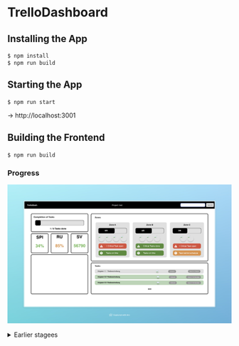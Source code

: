 # TrelloDashboard

## Installing the App

```
$ npm install
$ npm run build
```

## Starting the App

```
$ npm run start
```
-> http://localhost:3001

## Building the Frontend

```
$ npm run build
```

### Progress

![Version 0.2.0](image-2.png)

<details>
    <summary>Earlier stagees</summary> 

#### v0.1.0
![Screenshot of early development](image.png)
![Full Layout](image-1.png)
</details>